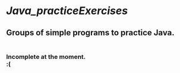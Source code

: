 # ***Java_practiceExercises***
## Groups of simple programs to practice Java.

### **<br>Incomplete at the moment.<br>:(**